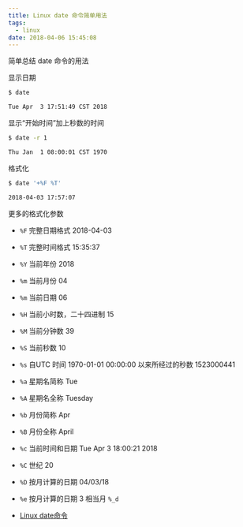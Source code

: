 ```yaml
---
title: Linux date 命令简单用法
tags:
  - linux
date: 2018-04-06 15:45:08
---
```



简单总结 date 命令的用法
<!-- more --><!-- toc -->
显示日期
```bash
$ date

Tue Apr  3 17:51:49 CST 2018
```

显示“开始时间”加上秒数的时间
```bash
$ date -r 1

Thu Jan  1 08:00:01 CST 1970
```

格式化
```bash
$ date '+%F %T'

2018-04-03 17:57:07
```
更多的格式化参数
- `%F` 完整日期格式 2018-04-03
- `%T` 完整时间格式 15:35:37

- `%Y` 当前年份 2018
- `%m` 当前月份 04
- `%m` 当前日期 06
- `%H` 当前小时数，二十四进制 15
- `%M` 当前分钟数 39
- `%S` 当前秒数 10
- `%s` 自UTC 时间 1970-01-01 00:00:00 以来所经过的秒数 1523000441

- `%a` 星期名简称 Tue
- `%A` 星期名全称 Tuesday
- `%b` 月份简称 Apr
- `%B` 月份全称 April
- `%c` 当前时间和日期 Tue Apr  3 18:00:21 2018
- `%C` 世纪 20
- `%D` 按月计算的日期 04/03/18
- `%e` 按月计算的日期  3 相当月 `%_d`

- [Linux date命令](http://www.runoob.com/linux/linux-comm-date.html)
